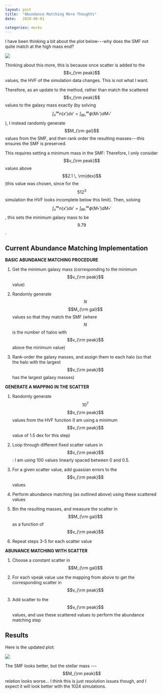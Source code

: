 ```yaml
---
layout: post
title:  "Abundance Matching More Thoughts"
date:   2020-06-01

categories: mocks
---
```


I have been thinking a bit about the plot below---why does the SMF not quite match at the high mass end?

<img src="{{ site.baseurl }}/assets/plots/20200528_AbundanceMatching.png">


Thinking about this more, this is because once scatter is added to the $$v_{\rm peak}$$ values, the HVF of the simulation data changes. This is not what I want.

Therefore, as an update to the method, rather than match the scattered $$v_{\rm peak}$$ values to the galaxy mass exactly (by solving $$\int_x^\infty n(x') dx' = \int_{M_*}^\infty \phi (M_*') dM_*’$$), I instead randomly generate $$M_{\rm gal}$$ values from the SMF, and then rank order the resulting masses---this ensures the SMF is preserved.

This requires setting a minimum mass in the SMF: Therefore, I only consider $$v_{\rm peak}$$ values above $$2.1 \, \rm{dex}$$ (this value was chosen, since for the $$512^3$$ simulation the HVF looks incomplete below this limit). Then, solving $$\int_x^\infty n(x') dx' = \int_{M_*}^\infty \phi (M_*') dM_*’$$, this sets the minimum galaxy mass to be $$9.79$$.

## Current Abundance Matching Implementation


**BASIC ABUNDANCE MATCHING PROCEDURE**

1. Get the minimum galaxy mass (corresponding to the minimum $$v_{\rm peak}$$ value)

2. Randomly generate $$N$$ $$M_{\rm gal}$$ values so that they match the SMF (where $$N$$ is the number of halos with $$v_{\rm peak}$$ above the minimum value)

3. Rank-order the galaxy masses, and assign them to each halo (so that the halo with the largest $$v_{\rm peak}$$ has the largest galaxy masses)

**GENERATE A MAPPING IN THE SCATTER**

1. Randomly generate $$10^7$$ $$v_{\rm peak}$$ values from the HVF function (I am using a minimum $$v_{\rm peak}$$ value of 1.5 dex for this step)

2. Loop through different fixed scatter values in $$v_{\rm peak}$$: I am using 100 values linearly spaced between 0 and 0.5.

3. For a given scatter value, add guassian errors to the $$v_{\rm peak}$$ values

4. Perform abundance matching (as outlined above) using these scattered values

5. Bin the resulting masses, and measure the scatter in $$M_{\rm gal}$$ as a function of $$v_{\rm peak}$$

6. Repeat steps 3-5 for each scatter value

**ABUNANCE MATCHING WITH SCATTER**

1. Choose a constant scatter in $$M_{\rm gal}$$

2. For each vpeak value use the mapping from above to get the corresponding scatter in $$v_{\rm peak}$$

3. Add scatter to the $$v_{\rm peak}$$ values, and use these scattered values to perform the abundance matching step

## Results

Here is the updated plot:

<img src="{{ site.baseurl }}/assets/plots/20200601_AbundanceMatching.png">


The SMF looks better, but the stellar mass --- $$M_{\rm peak}$$ relation looks worse... I think this is just resolution issues though, and I expect it will look better with the 1024 simulations.
